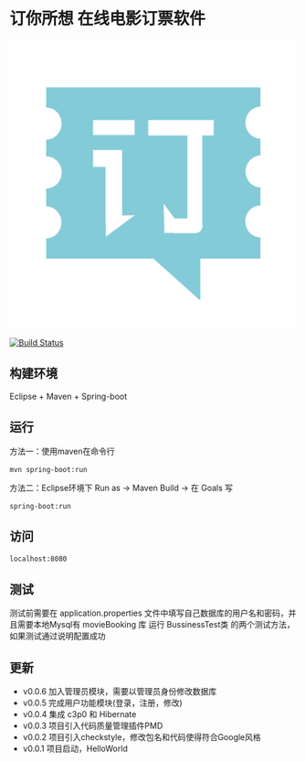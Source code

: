 # 订你所想 在线电影订票软件
![logo](./src/main/resources/images/logo1.png)

[![Build Status](https://travis-ci.org/zhzdeng/movie-booking.svg?branch=dev)](https://travis-ci.org/zhzdeng/movie-booking)

## 构建环境
Eclipse + Maven + Spring-boot

## 运行
方法一：使用maven在命令行
```
mvn spring-boot:run
```
方法二：Eclipse环境下
Run as -> Maven Build -> 在 Goals 写
```
spring-boot:run
```

## 访问
```
localhost:8080
```

## 测试
测试前需要在 application.properties 文件中填写自己数据库的用户名和密码，并且需要本地Mysql有 movieBooking 库
运行 BussinessTest类 的两个测试方法，如果测试通过说明配置成功

## 更新
- v0.0.6 加入管理员模块，需要以管理员身份修改数据库
- v0.0.5 完成用户功能模块(登录，注册，修改)
- v0.0.4 集成 c3p0 和 Hibernate
- v0.0.3 项目引入代码质量管理插件PMD
- v0.0.2 项目引入checkstyle，修改包名和代码使得符合Google风格
- v0.0.1 项目启动，HelloWorld
